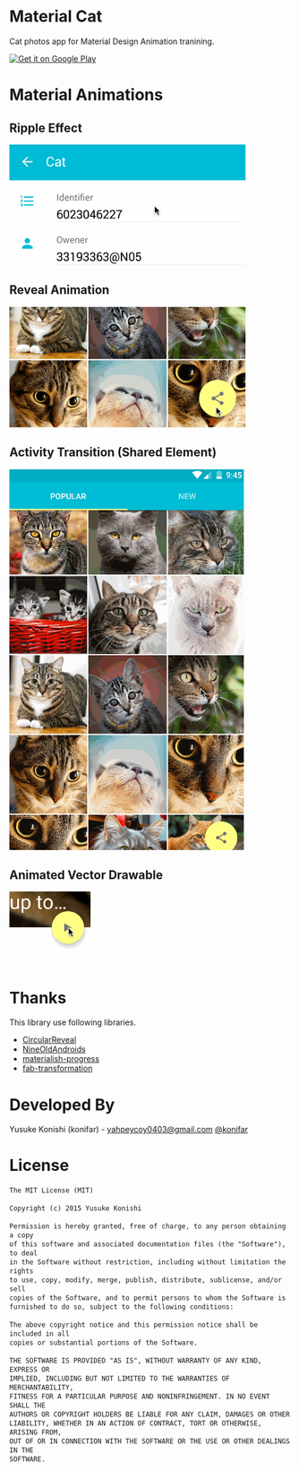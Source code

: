 # Material Cat
Cat photos app for Material Design Animation tranining.

<a href="https://play.google.com/store/apps/details?id=com.konifar.materialcat">
  <img alt="Get it on Google Play"
       src="https://developer.android.com/images/brand/en_generic_rgb_wo_60.png" />
</a>

# Material Animations
## Ripple Effect
![Demo1](art/ripple.gif)

## Reveal Animation
![Demo1](art/reveal.gif)

## Activity Transition (Shared Element)
![Demo1](art/trainsition_shared_element.gif)

## Animated Vector Drawable
![Demo1](art/vector_animate.gif)


# Thanks
This library use following libraries.
* [CircularReveal](https://github.com/ozodrukh/CircularReveal)
* [NineOldAndroids](https://github.com/JakeWharton/NineOldAndroids)
* [materialish-progress](https://github.com/pnikosis/materialish-progress)
* [fab-transformation](https://github.com/konifar/fab-transformation)

# Developed By
Yusuke Konishi (konifar) - <yahpeycoy0403@gmail.com>
[@konifar](http://twitter.com/konifar)

# License
```
The MIT License (MIT)

Copyright (c) 2015 Yusuke Konishi

Permission is hereby granted, free of charge, to any person obtaining a copy
of this software and associated documentation files (the "Software"), to deal
in the Software without restriction, including without limitation the rights
to use, copy, modify, merge, publish, distribute, sublicense, and/or sell
copies of the Software, and to permit persons to whom the Software is
furnished to do so, subject to the following conditions:

The above copyright notice and this permission notice shall be included in all
copies or substantial portions of the Software.

THE SOFTWARE IS PROVIDED "AS IS", WITHOUT WARRANTY OF ANY KIND, EXPRESS OR
IMPLIED, INCLUDING BUT NOT LIMITED TO THE WARRANTIES OF MERCHANTABILITY,
FITNESS FOR A PARTICULAR PURPOSE AND NONINFRINGEMENT. IN NO EVENT SHALL THE
AUTHORS OR COPYRIGHT HOLDERS BE LIABLE FOR ANY CLAIM, DAMAGES OR OTHER
LIABILITY, WHETHER IN AN ACTION OF CONTRACT, TORT OR OTHERWISE, ARISING FROM,
OUT OF OR IN CONNECTION WITH THE SOFTWARE OR THE USE OR OTHER DEALINGS IN THE
SOFTWARE.
```
